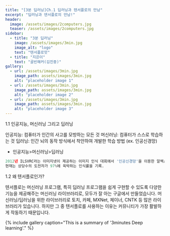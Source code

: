 ```yaml
---
title: "[3분 딥러닝]Ch.1 딥러닝과 텐서플로의 만남"
excerpt: "딥러닝과 덴서플로의 만남!"
header:
  image: /assets/images/2computers.jpg
  teaser: /assets/images/2computers.jpg
sidebar:
  - title: "3분 딥러닝"
    image: /assets/images/3min.jpg
    image_alt: "logo"
    text: "텐서플로맛"
  - title: "지은이"
    text: "골빈해커(김진중)"
gallery:
  - url: /assets/images/3min.jpg
    image_path: assets/images/3min.jpg
    alt: "placeholder image 1"
  - url: /assets/images/3min.jpg
    image_path: assets/images/3min.jpg
    alt: "placeholder image 2"
  - url: /assets/images/3min.jpg
    image_path: assets/images/3min.jpg
    alt: "placeholder image 3"
---
```


1.1 인공지능, 머신러닝 그리고 딥러닝 
  
  인공지능: 컴퓨터가 인간의 사고를 모방하는 모든 것
  머신러닝: 컴퓨터가 스스로 학습하는 것
  딥러닝: 인간 뇌의 동작 방식에서 착안하여 개발한 학습 방법 (ex. 인공신경망) 

  * 인공지능>머신러닝>딥러닝 

```python
2012년 ILSVRC라는 이미지넷이 제공하는 이미지 인식 대회에서 '인공신경망'을 이용한 알렉스넷이 84.7%라는 놀라운 인식률을 달성. 
현재는 상당수의 도전자가 97%에 육박하는 인식률을 기록.
```

1.2 왜 텐서플로인가? 

  텐서플로는 머신러닝 프로그램, 특히 딥러닝 프로그램을 쉽게 구현할 수 있도록 다양한 기능을 제공해주는 머신러닝 라이브러리로, 모두가 잘 아는 구글에서 만들었습니다. 
  머신러닝/딥러닝을 위한 라이브러리로 토치, 카페, MXNet, 체이너, CNTK 등 많은 라이브러리가 있습니다. 하지만 그 중 텐서플로를 사용하는 이유는 커뮤니티가 가장 활발하게 작동하기 때문입니다.


{% include gallery caption="This is a summary of '3minutes Deep learning'." %}
